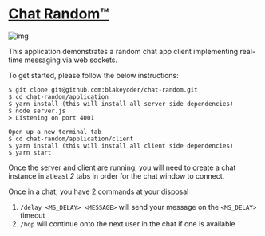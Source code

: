 # [Chat Random™](http://blakesnaps.s3.amazonaws.com/Af9Krgxb.gif)

![img](http://blakesnaps.s3.amazonaws.com/tNMAZVVl.png)

This application demonstrates a random chat app client implementing real-time messaging via web sockets.

To get started, please follow the below instructions:
```
$ git clone git@github.com:blakeyoder/chat-random.git
$ cd chat-random/application
$ yarn install (this will install all server side dependencies)
$ node server.js
> Listening on port 4001

Open up a new terminal tab
$ cd chat-random/application/client
$ yarn install (this will install all client side dependencies)
$ yarn start
```

Once the server and client are running, you will need to create a chat instance in atleast _2_ tabs in order for the chat window to connect.

Once in a chat, you have 2 commands at your disposal
1. `/delay <MS_DELAY> <MESSAGE>` will send your message on the `<MS_DELAY>` timeout
2. `/hop` will continue onto the next user in the chat if one is available

